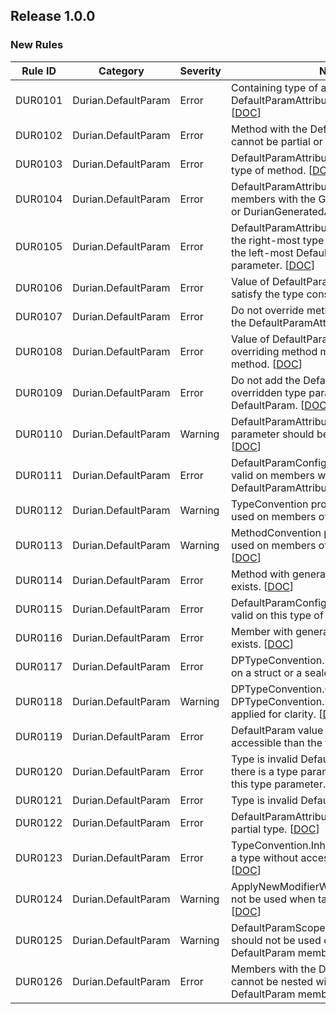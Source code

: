 ﻿## Release 1.0.0

### New Rules
Rule ID | Category | Severity | Notes
--------|----------|----------|-----------------------------------------
DUR0101 | Durian.DefaultParam | Error | Containing type of a member with the DefaultParamAttribute must be partial. [[DOC](https://github.com/piotrstenke/Durian/tree/master/docs/DefaultParam/DUR0101.md)]
DUR0102 | Durian.DefaultParam | Error | Method with the DefaultParamAttribute cannot be partial or extern. [[DOC](https://github.com/piotrstenke/Durian/tree/master/docs/DefaultParam/DUR0102.md)]
DUR0103 | Durian.DefaultParam | Error | DefaultParamAttribute is not valid on this type of method. [[DOC](https://github.com/piotrstenke/Durian/tree/master/docs/DefaultParam/DUR0103.md)]
DUR0104 | Durian.DefaultParam | Error | DefaultParamAttribute cannot be applied to members with the GeneratedCodeAttribute or DurianGeneratedAttribute. [[DOC](https://github.com/piotrstenke/Durian/tree/master/docs/DefaultParam/DUR0104.md)]
DUR0105 | Durian.DefaultParam | Error | DefaultParamAttribute must be placed on the right-most type parameter or right to the left-most DefaultParam type parameter. [[DOC](https://github.com/piotrstenke/Durian/tree/master/docs/DefaultParam/DUR0105.md)]
DUR0106 | Durian.DefaultParam | Error | Value of DefaultParamAttribute does not satisfy the type constraint. [[DOC](https://github.com/piotrstenke/Durian/tree/master/docs/DefaultParam/DUR0106.md)]
DUR0107 | Durian.DefaultParam | Error | Do not override methods generated using the DefaultParamAttribute. [[DOC](https://github.com/piotrstenke/Durian/tree/master/docs/DefaultParam/DUR0107.md)]
DUR0108 | Durian.DefaultParam | Error | Value of DefaultParamAttribute of overriding method must match the base method. [[DOC](https://github.com/piotrstenke/Durian/tree/master/docs/DefaultParam/DUR0108.md)]
DUR0109 | Durian.DefaultParam | Error | Do not add the DefaultParamAttribute on overridden type parameters that are not DefaultParam. [[DOC](https://github.com/piotrstenke/Durian/tree/master/docs/DefaultParam/DUR0109.md)]
DUR0110 | Durian.DefaultParam | Warning | DefaultParamAttribute of overridden type parameter should be added for clarity. [[DOC](https://github.com/piotrstenke/Durian/tree/master/docs/DefaultParam/DUR0110.md)]
DUR0111 | Durian.DefaultParam | Error | DefaultParamConfigurationAttribute is not valid on members without the DefaultParamAttribute. [[DOC](https://github.com/piotrstenke/Durian/tree/master/docs/DefaultParam/DUR0111.md)]
DUR0112 | Durian.DefaultParam | Warning | TypeConvention property should not be used on members other than types. [[DOC](https://github.com/piotrstenke/Durian/tree/master/docs/DefaultParam/DUR0112.md)]
DUR0113 | Durian.DefaultParam | Warning | MethodConvention property should not be used on members other than methods. [[DOC](https://github.com/piotrstenke/Durian/tree/master/docs/DefaultParam/DUR0113.md)]
DUR0114 | Durian.DefaultParam | Error | Method with generated signature already exists. [[DOC](https://github.com/piotrstenke/Durian/tree/master/docs/DefaultParam/DUR0114.md)]
DUR0115 | Durian.DefaultParam | Error | DefaultParamConfigurationAttribute is not valid on this type of method. [[DOC](https://github.com/piotrstenke/Durian/tree/master/docs/DefaultParam/DUR0115.md)]
DUR0116 | Durian.DefaultParam | Error | Member with generated name already exists. [[DOC](https://github.com/piotrstenke/Durian/tree/master/docs/DefaultParam/DUR0116.md)]
DUR0117 | Durian.DefaultParam | Error | DPTypeConvention.Inherit cannot be used on a struct or a sealed type. [[DOC](https://github.com/piotrstenke/Durian/tree/master/docs/DefaultParam/DUR0117.md)]
DUR0118 | Durian.DefaultParam | Warning | DPTypeConvention.Copy or DPTypeConvention.Default should be applied for clarity. [[DOC](https://github.com/piotrstenke/Durian/tree/master/docs/DefaultParam/DUR0118.md)]
DUR0119 | Durian.DefaultParam | Error | DefaultParam value cannot be less accessible than the target member. [[DOC](https://github.com/piotrstenke/Durian/tree/master/docs/DefaultParam/DUR0119.md)]
DUR0120 | Durian.DefaultParam | Error | Type is invalid DefaultParam value when there is a type parameter constrained to this type parameter. [[DOC](https://github.com/piotrstenke/Durian/tree/master/docs/DefaultParam/DUR0120.md)]
DUR0121 | Durian.DefaultParam | Error | Type is invalid DefaultParam value. [[DOC](https://github.com/piotrstenke/Durian/tree/master/docs/DefaultParam/DUR0121.md)]
DUR0122 | Durian.DefaultParam | Error | DefaultParamAttribute cannot be used on a partial type. [[DOC](https://github.com/piotrstenke/Durian/tree/master/docs/DefaultParam/DUR0122.md)]
DUR0123 | Durian.DefaultParam | Error | TypeConvention.Inherit cannot be used on a type without accessible constructor. [[DOC](https://github.com/piotrstenke/Durian/tree/master/docs/DefaultParam/DUR0123.md)]
DUR0124 | Durian.DefaultParam | Warning | ApplyNewModifierWhenPossible should not be used when target is not a child type. [[DOC](https://github.com/piotrstenke/Durian/tree/master/docs/DefaultParam/DUR0124.md)]
DUR0125 | Durian.DefaultParam | Warning | DefaultParamScopedConfigurationAttribute should not be used on types with no DefaultParam members. [[DOC](https://github.com/piotrstenke/Durian/tree/master/docs/DefaultParam/DUR0125.md)]
DUR0126 | Durian.DefaultParam | Error | Members with the DefaultParamAttribute cannot be nested within other DefaultParam members. [[DOC](https://github.com/piotrstenke/Durian/tree/master/docs/DefaultParam/DUR0126.md)]
